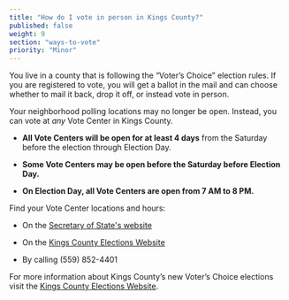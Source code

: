 ```yaml
---
title: "How do I vote in person in Kings County?"
published: false
weight: 9
section: "ways-to-vote"
priority: "Minor"
---
```


You live in a county that is following the “Voter’s Choice” election rules. If you are registered to vote, you will get a ballot in the mail and can choose whether to mail it back, drop it off, or instead vote in person.

Your neighborhood polling locations may no longer be open. Instead, you can vote at *any* Vote Center in Kings County.   

- **All Vote Centers will be open for at least 4 days** from the Saturday before the election through Election Day.

- **Some Vote Centers may be open before the Saturday before Election Day.**

- **On Election Day, all Vote Centers are open from 7 AM to 8 PM.**  

Find your Vote Center locations and hours:  

- On the [Secretary of State's website](https://caearlyvoting.sos.ca.gov/) 

- On the [Kings County Elections Website](https://www.countyofkings.com/home/showpublisheddocument/28819)   

- By calling (559) 852-4401 

For more information about Kings County’s new Voter’s Choice elections visit the [Kings County Elections Website](https://www.countyofkings.com/departments/administration/elections). 

